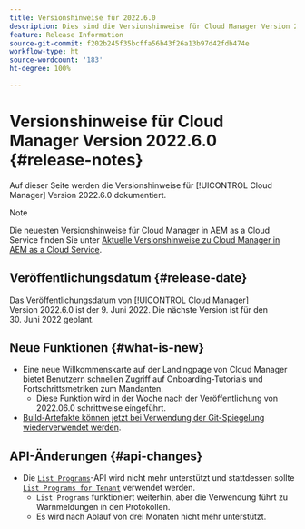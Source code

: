 ```yaml
---
title: Versionshinweise für 2022.6.0
description: Dies sind die Versionshinweise für Cloud Manager Version 2022.6.0.
feature: Release Information
source-git-commit: f202b245f35bcffa56b43f26a13b97d42fdb474e
workflow-type: ht
source-wordcount: '183'
ht-degree: 100%

---
```



# Versionshinweise für Cloud Manager Version 2022.6.0 {#release-notes}

Auf dieser Seite werden die Versionshinweise für [!UICONTROL Cloud Manager] Version 2022.6.0 dokumentiert.

>[!NOTE]
>
>Die neuesten Versionshinweise für Cloud Manager in AEM as a Cloud Service finden Sie unter [Aktuelle Versionshinweise zu Cloud Manager in AEM as a Cloud Service](https://experienceleague.adobe.com/docs/experience-manager-cloud-service/content/implementing/using-cloud-manager/release-notes-cloud-manager/release-notes-cm-current.html?lang=de).

## Veröffentlichungsdatum {#release-date}

Das Veröffentlichungsdatum von [!UICONTROL Cloud Manager] Version 2022.6.0 ist der 9. Juni 2022. Die nächste Version ist für den 30. Juni 2022 geplant.

## Neue Funktionen {#what-is-new}

* Eine neue Willkommenskarte auf der Landingpage von Cloud Manager bietet Benutzern schnellen Zugriff auf Onboarding-Tutorials und Fortschrittsmetriken zum Mandanten.
   * Diese Funktion wird in der Woche nach der Veröffentlichung von 2022.06.0 schrittweise eingeführt.
* [Build-Artefakte können jetzt bei Verwendung der Git-Spiegelung wiederverwendet werden](/help/using/setting-up-project.md#build-artifact-reuse).

## API-Änderungen {#api-changes}

* Die [`List Programs`](https://developer.adobe.com/experience-cloud/cloud-manager/reference/api/#operation/getPrograms)-API wird nicht mehr unterstützt und stattdessen sollte [`List Programs for Tenant`](https://developer.adobe.com/experience-cloud/cloud-manager/reference/api/#operation/getProgramsForTenant) verwendet werden.
   * `List Programs` funktioniert weiterhin, aber die Verwendung führt zu Warnmeldungen in den Protokollen.
   * Es wird nach Ablauf von drei Monaten nicht mehr unterstützt.
